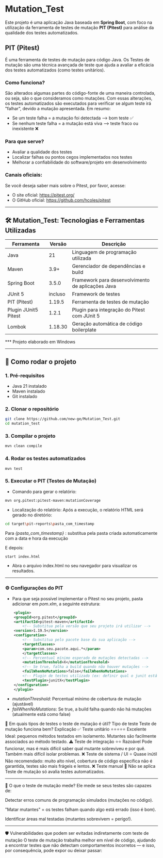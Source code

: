 # Mutation_Test
Este projeto é uma aplicação Java baseada em **Spring Boot**, com foco na utilização da ferramenta de testes de mutação **PIT (Pitest)** para análise da qualidade dos testes automatizados.

## PIT (Pitest)
É uma ferramenta de testes de mutação para código Java. 
Os Testes de mutação são uma técnica avançada de teste que ajuda a avaliar a eficácia dos testes automatizados (como testes unitários).

### Como funciona?
São alterados algumas partes do código-fonte de uma maneira controlada, ou seja, são o que consideramos como mutações. Com essas alterações, os testes automatizados são executados para verificar se algum teste irá "falhar", devido a mutação apresentada. 
Em resumo:
- Se um teste falha = a mutação foi detectada --> bom teste ✅ 
- Se nenhum teste falha = a mutação está viva --> teste fraco ou inexistente ❌

### Para que serve?
- Avaliar a qualidade dos testes
- Localizar falhas ou pontos cegos implementados nos testes
- Melhorar a confiabilidade do software/projeto em desenvolvimento

### Canais oficiais: 
Se você deseja saber mais sobre o Pitest, por favor, acesse:
- O site oficial: <https://pitest.org/> 
- O GitHub oficial: <https://github.com/hcoles/pitest>

---

## :hammer_and_wrench: Mutation_Test: Tecnologias e Ferramentas Utilizadas

| Ferramenta             | Versão      | Descrição                                                                 |
|------------------------|-------------|--------------------------------------------------------------------------|
| Java                   | 21          | Linguagem de programação utilizada                                       |
| Maven                  | 3.9+        | Gerenciador de dependências e build                                      |
| Spring Boot            | 3.5.0       | Framework para desenvolvimento de aplicações Java                        |
| JUnit 5                | incluso     | Framework de testes                                                      |
| PIT (Pitest)           | 1.19.5      | Ferramenta de testes de mutação                                          |
| Plugin JUnit5 Pitest   | 1.2.1       | Plugin para integração do Pitest com JUnit 5                             |
| Lombok                 | 1.18.30     | Geração automática de código boilerplate                                |

*** Projeto elaborado em Windows

---

## :rocket: Como rodar o projeto

### 1. Pré-requisitos

- Java 21 instalado
- Maven instalado
- Git instalado

### 2. Clonar o repositório

```bash
git clone https://github.com/new-ge/Mutation_Test.git
cd mutation_test
```

### 3. Compilar o projeto
```bash
mvn clean compile
```

### 4. Rodar os testes automatizados
```bash
mvn test
```

### 5. Executar o PIT (Testes de Mutação)

- Comando para gerar o relatório:

```bash
mvn org.pitest:pitest-maven:mutationCoverage
```

- Localização do relatório: Após a execução, o relatório HTML será gerado no diretório:

```bash
cd target\pit-reports\pasta_com_timestamp
```
Para *{pasta_com_timestamp}* : substitua pela pasta criada automaticamente com a data e hora da execução

E depois: 

```bash
start index.html
```
- Abra o arquivo index.html no seu navegador para visualizar os resultados.

---

### :gear: Configurações do PIT
- Para que seja possível implementar o Pitest no seu projeto, pasta adicionar em *pom.xlm*, a seguinte estrutura:
```xml
    <plugin>
    <groupId>org.pitest</groupId>
    <artifactId>pitest-maven</artifactId>
        <!-- Substitua pela versão que seu projeto irá utilizar -->
    <version>1.19.5</version>
    <configuration>
        <!-- Substitua pelo pacote base da sua aplicação -->
        <targetClasses>
        <param>com.seu.pacote.aqui.*</param>
        </targetClasses>
        <!-- Percentual mínimo esperado de mutações detectadas -->
        <mutationThreshold>X</mutationThreshold>
        <!-- Se true, falha a build quando não houver mutações -->
        <failWhenNoMutations>false</failWhenNoMutations>
        <!-- Plugin de testes utilizado (ex: definir qual o junit está sendo utilizado) -->
        <testPlugin>junitX</testPlugin>
    </configuration>
    </plugin>
```

- *mutationThreshold*: Percentual mínimo de cobertura de mutação (ajustável)
- *failWhenNoMutations*: Se true, a build falha quando não há mutações (atualmente está como false)


🎯 Em quais tipos de testes o teste de mutação é útil?
Tipo de teste	Teste de mutação funciona bem?	Explicação
✅ Teste unitário	⭐⭐⭐⭐⭐ Excelente	Ideal: pequenos métodos testados em isolamento. Mutantes são facilmente associados ao método testado.
⚠️ Teste de integração	⭐⭐ Razoável	Pode funcionar, mas é mais difícil saber qual mutante sobreviveu e por quê. Também mais difícil isolar problemas.
❌ Teste de sistema / UI	⭐ Quase inútil	Não recomendado: muito alto nível, cobertura de código específica não é garantida, testes são mais frágeis e lentos.
❌ Teste manual	🚫 Não se aplica	Teste de mutação só avalia testes automatizados.

--- 

🧪 O que o teste de mutação mede?
Ele mede se seus testes são capazes de:

Detectar erros comuns de programação simulados (mutações no código).

"Matar mutantes" = os testes falham quando algo está errado (isso é bom).

Identificar áreas mal testadas (mutantes sobrevivem = perigo!).

---

🛡️ Vulnerabilidades que podem ser evitadas indiretamente com teste de mutação
O teste de mutação trabalha melhor em nível de código, ajudando a encontrar testes que não detectam comportamentos incorretos — e isso, por consequência, pode expor ou deixar passar:
